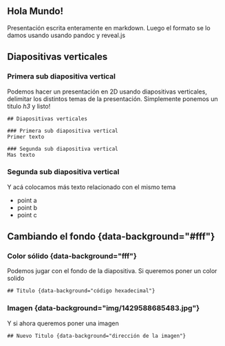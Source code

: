 ## Hola Mundo!

Presentación escrita enteramente en markdown. Luego el formato se lo damos usando usando pandoc y reveal.js


## Diapositivas verticales 

### Primera sub diapositiva vertical

Podemos hacer un presentación en 2D usando diapositivas verticales, delimitar los distintos temas de la presentación.
Simplemente ponemos un titulo *h3* y listo!

	## Diapositivas verticales 

    ### Primera sub diapositiva vertical
	Primer texto

	### Segunda sub diapositiva vertical
	Mas texto

### Segunda sub diapositiva vertical

Y acá colocamos más texto relacionado con el mismo tema

-   point a
-   point b
-   point c


## Cambiando el fondo {data-background="#fff"}

### Color sólido {data-background="fff"}

Podemos jugar con el fondo de la diapositiva. Si queremos poner un color solido

    ## Titulo {data-background="código hexadecimal"}

### Imagen {data-background="img/1429588685483.jpg"}

Y si ahora queremos poner una imagen

    ## Nuevo Titulo {data-background="dirección de la imagen"}
